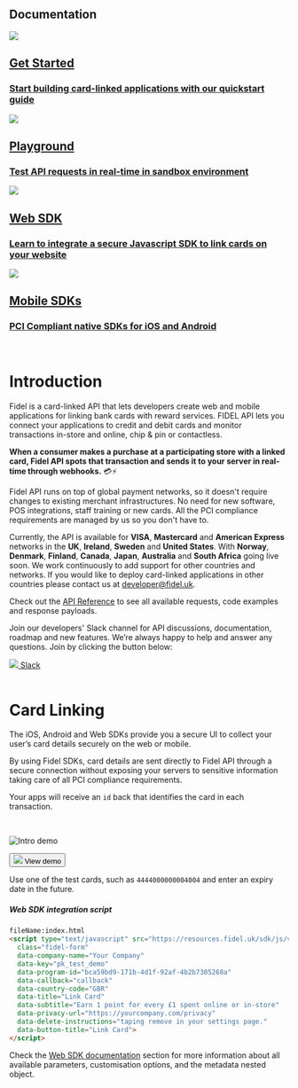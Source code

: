 <h2>Documentation</h2>
<div class="row">
    <div class="column">
        <a href="/getting-started" class="content">
            <img src="https://docs.fidel.uk/assets/images/get_started.svg"/>
            <h2>Get Started</h2>
            <h3>Start building card-linked applications with our quickstart guide</h3>
        </a>
    </div>
    <div class="column">
        <a href="https://dashboard.fidel.uk/playground" class="content">
            <img src="https://docs.fidel.uk/assets/images/playground_icon.svg"/>
            <h2>Playground</h2>
            <h3>Test API requests in real-time in sandbox environment</h3>
        </a>
    </div>
</div>
<div class="row">
    <div class="column">
      <a href="/web-sdk" class="content">
            <img src="https://docs.fidel.uk/assets/images/web_sdk.svg"/>
            <h2>Web SDK</h2>
            <h3>Learn to integrate a secure Javascript SDK to link cards on your website</h3>
      </a>
    </div>
    <div class="column">
        <a href="/mobile-sdk" class="content">
            <img src="https://docs.fidel.uk/assets/images/mobile_sdk.svg"/>
            <h2>Mobile SDKs</h2>
            <h3>PCI Compliant native SDKs for iOS and Android</h3>
        </a>
    </div>
</div>

<br/>

# Introduction
Fidel is a card-linked API that lets developers create web and mobile applications for linking bank cards with reward services. FIDEL API lets you connect your applications to credit and debit cards and monitor transactions in-store and online, chip & pin or contactless.

**When a consumer makes a purchase at a participating store with a linked card, Fidel API spots that transaction and sends it to your server in real-time through webhooks.** 💳⚡️

Fidel API runs on top of global payment networks, so it doesn't require changes to existing merchant infrastructures. No need for new software, POS integrations, staff training or new cards. All the PCI compliance requirements are managed by us so you don't have to.

Currently, the API is available for **VISA**, **Mastercard** and **American Express** networks in the **UK**, **Ireland**, **Sweden** and **United States**. With **Norway**, **Denmark**, **Finland**, **Canada**, **Japan**, **Australia** and **South Africa** going live soon. We work continuously to add support for other countries and networks. If you would like to deploy card-linked applications in other countries please contact us at [developer@fidel.uk](mailto:developer@fidel.uk).

Check out the [API Reference](https://reference.fidel.uk) to see all available requests, code examples and response payloads.

Join our developers' Slack channel for API discussions, documentation, roadmap and new features. We’re always happy to help and answer any questions. Join by clicking the button below:

<a class="button with-icon" href="https://fidel.uk/join-us-on-slack" target="blank">
  <img src="https://docs.fidel.uk/assets/images/slack-icon.svg" />
  <span>Slack</span>
</a>

<br/>
<br/>

# Card Linking
The iOS, Android and Web SDKs provide you a secure UI to collect your user’s card details securely on the web or mobile.

By using Fidel SDKs, card details are sent directly to Fidel API through a secure connection without exposing your servers to sensitive information taking care of all PCI compliance requirements.

Your apps will receive an `id` back that identifies the card in each transaction.

<br/>

![Intro demo](https://docs.fidel.uk/assets/images/sdks_main.png "Preview of the web and mobile Fidel card linking UI")

<button id="link-card-button" class="with-icon" type="submit" onclick="Fidel.openForm()">
  <img src="https://docs.fidel.uk/assets/images/eye.svg" />
  <span>View demo</span>
</button>

Use one of the test cards, such as `4444000000004004` and enter an expiry date in the future.

<h5>Web SDK integration script</h5>

```html
fileName:index.html
<script type="text/javascript" src="https://resources.fidel.uk/sdk/js/v1/fidel.js"
  class="fidel-form"
  data-company-name="Your Company"
  data-key="pk_test_demo"
  data-program-id="bca59bd9-171b-4d1f-92af-4b2b7305268a"
  data-callback="callback"
  data-country-code="GBR"
  data-title="Link Card"
  data-subtitle="Earn 1 point for every £1 spent online or in-store"
  data-privacy-url="https://yourcompany.com/privacy"
  data-delete-instructions="taping remove in your settings page."
  data-button-title="Link Card">
</script>
```
Check the [Web SDK documentation](https://docs.fidel.uk/web-sdk) section for more information about all available parameters, customisation options, and the metadata nested object.

